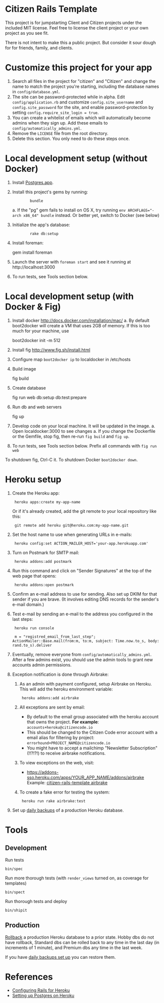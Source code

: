 Citizen Rails Template
====
This project is for jumpstarting Client and Citizen projects under the included MIT license. Feel free to license the client project or your own project as you see fit.

There is not intent to make this a public project. But consider it sour dough for for friends, family, and clients.

Customize this project for your app
===================================

1. Search all files in the project for "citizen" and "Citizen" and change the name to match the project you're starting, including the database names in `config/database.yml`.
1. The site can be password-protected while in alpha. Edit `config/application.rb` and customize `config.site_username` and `config.site_password` for the site, and enable password-protection by setting `config.require_site_login = true`.
1. You can create a whitelist of emails which will automatically become admins when they sign up. Add these emails to `config/automatically_admins.yml`.
1. Remove the `LICENSE` file from the root directory.
1. Delete this section. You only need to do these steps once.

Local development setup (without Docker)
=========================================

1. Install [Postgres.app](http://postgresapp.com).
1. Install this project's gems by running:

               bundle

   a. If the "pg" gem fails to install on OS X, try running `env ARCHFLAGS="-arch x86_64" bundle` instead. Or better yet, switch to Docker (see below)

1. Initialize the app's database:

               rake db:setup

1. Install foreman:

    gem install foreman

1. Launch the server with `foreman start` and see it running at http://localhost:3000

1. To run tests, see Tools section below.

Local development setup (with Docker & Fig)
======================================

1. Install docker http://docs.docker.com/installation/mac/
  a. By default boot2docker will create a VM that uses 2GB of memory.  If this is too much for your machine, use

    boot2docker init -m 512

1. Install fig http://www.fig.sh/install.html
1. Configure
    map `boot2docker ip` to localdocker in /etc/hosts
1. Build image

    fig build

1. Create database

    fig run web db:setup db:test:prepare

1. Run db and web servers

    fig up

1. Develop code on your local machine.  It will be updated in the image.
  a. Open localdocker:3000 to see changes
  a. If you change the Dockerfile or the Gemfile, stop fig, then re-run
     `fig build` and `fig up`.
1. To run tests, see Tools section below.  Prefix all commands with
   `fig run web`

To shutdown fig, Ctrl-C it. To shutdown Docker `boot2docker down`.

Heroku setup
============

1. Create the Heroku app:

		heroku apps:create my-app-name

   Or if it's already created, add the git remote to your local repository like this:

		git remote add heroku git@heroku.com:my-app-name.git

1. Set the host name to use when generating URLs in e-mails:

		heroku config:set ACTION_MAILER_HOST='your-app.herokuapp.com'

1. Turn on Postmark for SMTP mail:

		heroku addons:add postmark

1. Run this command and click on "Sender Signatures" at the top of the web page that opens:

		heroku addons:open postmark

1. Confirm an e-mail address to use for sending. Also set up DKIM for that sender if you are brave. (It involves editing DNS records for the sender's e-mail domain.)

1. Test e-mail by sending an e-mail to the address you configured in the last steps:

		heroku run console
		
		m = "registred_email_from_last_step"; ActionMailer::Base.mail(from:m, to:m, subject: Time.now.to_s, body: rand.to_s).deliver

1. Eventually, remove everyone from `config/automatically_admins.yml`. After a few admins exist, you should use the admin tools to grant new accounts admin permissions.

1. Exception notification is done through Airbrake:
    1. As an admin with payment configured, setup Airbrake on Heroku. This will add the heroku environment variable:

            heroku addons:add airbrake

  	1. All exceptions are sent by email:
    	* By default to the email group associated with the heroku account that owns the project. **For example**: `accounts+heroku@citizencode.io`
    	* This should be changed to the Citizen Code error account with a email alias for filtering by project: `errorhound+PROJECT_NAME@citizencode.io`
    	* You might have to accept a mailchimp "Newsletter Subscription" (!!?!?!) to receive airbrake notifications.
    
  	1. To view exceptions on the web, visit:
    	* https://addons-sso.heroku.com/apps/YOUR_APP_NAME/addons/airbrake
           Example: [citizen-rails-template airbrake](https://addons-sso.heroku.com/apps/citizen-rails-template/addons/airbrake)
  	1. To create a fake error for testing the system:
  	
            heroku run rake airbrake:test

1. Set up [daily backups](https://devcenter.heroku.com/articles/pgbackups) of a
   production Heroku database.

Tools
=====

Development
-----------

Run tests

    bin/spec

Run more thorough tests (with `render_views` turned on, as coverage for templates)

    bin/spect

Run thorough tests and deploy

    bin/shipit

Production
----------

[Rollback](https://devcenter.heroku.com/articles/heroku-postgres-rollback) a
production Heroku database to a prior state.  Hobby dbs do not have rollback,
Standard dbs can be rolled back to any time in the last day (in increments of 1
minute), and Premium dbs any time in the last week.

If you have [daily backups set
up](https://devcenter.heroku.com/articles/pgbackups) you can restore them.

References
==========

* [Configuring Rails for Heroku](https://devcenter.heroku.com/articles/getting-started-with-rails4)
* [Setting up Postgres on Heroku](https://devcenter.heroku.com/articles/heroku-postgresql)
